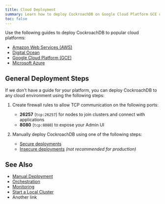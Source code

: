 ```yaml
---
title: Cloud Deployment
summary: Learn how to deploy CockroachDB on Google Cloud Platform GCE or AWS.
toc: false
---
```


Use the following guides to deploy CockroachDB to popular cloud platforms:

- [Amazon Web Services (AWS)](deploy-cockroachdb-on-aws.html)
- [Digital Ocean](deploy-cockroachdb-on-digital-ocean.html)
- [Google Cloud Platform (GCE)](deploy-cockroachdb-on-google-cloud-platform.html)
- [Microsoft Azure](deploy-cockroachdb-on-microsoft-azure.html)

## General Deployment Steps

If we don't have a guide for your platform, you can deploy CockroachDB to any cloud environment using the following steps:

1.	Create firewall rules to allow TCP communication on the following ports:
	- **26257** (`tcp:26257`) for nodes to join clusters and connect with applications
	- **8080** (`tcp:8080`) to expose your Admin UI

2. Manually deploy CockroachDB using one of the following steps:
   - [Secure deployments](manual-deployment.html)
   - [Insecure deployments](manual-deployment-insecure.html) *(not recommended for production)*

## See Also

- [Manual Deployment](manual-deployment.html)
- [Orchestration](orchestration.html)
- [Monitoring](monitor-cockroachdb-with-prometheus.html)
- [Start a Local Cluster](start-a-local-cluster.html)
- Another link
